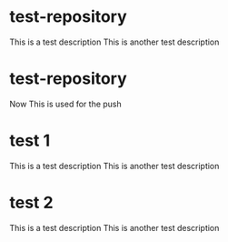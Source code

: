 # test-repository
This is a test description
This is another test description

# test-repository
Now This is used for the push

# test 1
This is a test description
This is another test description

# test 2
This is a test description
This is another test description
